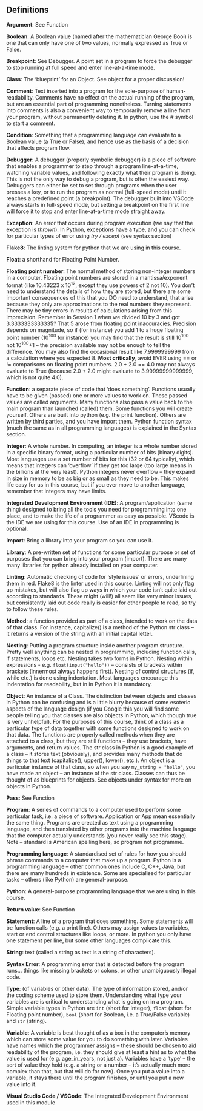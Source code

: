 Definitions
-----------

**Argument**: See Function

**Boolean**: A Boolean value (named after the mathematician George Bool) is one that can only have one of two values, normally expressed as True or False.

**Breakpoint**: See Debugger. A point set in a program to force the debugger to stop running at full speed and enter line-at-a-time mode.

**Class**: The ‘blueprint’ for an Object. See object for a proper discussion!

**Comment**: Text inserted into a program for the sole-purpose of human-readability. Comments have no effect on the actual running of the program, but are an essential part of programming nonetheless. Turning statements into comments is also a convenient way to temporarily remove a line from your program, without permanently deleting it. In python, use the # symbol to start a comment.

**Condition**: Something that a programming language can evaluate to a Boolean value (a True or False), and hence use as the basis of a decision that affects program flow.

**Debugger**: A debugger (properly symbolic debugger) is a piece of software that enables a programmer to step through a program line-at-a-time, watching variable values, and following exactly what their program is doing. This is not the only way to debug a program, but is often the easiest way. Debuggers can either be set to set through programs when the user presses a key, or to run the program as normal (full-speed mode) until it reaches a predefined point (a breakpoint). The debugger built into VSCode always starts in full-speed mode, but setting a breakpoint on the first line will force it to stop and enter line-at-a-time mode straight away.

**Exception**: An error that occurs during program execution (we say that the exception is *thrown*). In Python, exceptions have a type, and you can check for particular types of error using *try / except* (see syntax section)

**Flake8**: The linting system for python that we are using in this course.

**Float**: a shorthand for Floating Point Number.

**Floating point number**: The normal method of storing non-integer numbers in a computer. Floating point numbers are stored in a mantissa/exponent format (like 10.43223 x 10<sup>12</sup>, except they use powers of 2 not 10). You don’t need to understand the details of how they are stored, but there are some important consequences of this that you DO need to understand, that arise because they only are approximations to the real numbers they represent. There may be tiny errors in results of calculations arising from this imprecision. Remember in Session 1 when we divided 10 by 3 and got 3.333333333333**5**? That 5 arose from floating point inaccuracies. Precision depends on magnitude, so if (for instance) you add 1 to a huge floating point number (10<sup>100</sup> for instance) you may find that the result is still 10<sup>100</sup> not 10<sup>100</sup>+1 – the precision available may not be enough to tell the difference. You may also find the occasional result like 7.9999999999 from a calculation where you expected 8. **Most critically**, avoid EVER using == or != comparisons on floating point numbers. 2.0 + 2.0 == 4.0 may not always evaluate to True (because 2.0 + 2.0 might evaluate to 3.99999999999999, which is not quite 4.0). 

**Function**: a separate piece of code that ‘does something’. Functions usually have to be given (passed) one or more values to work on. These passed values are called arguments. Many functions also pass a value back to the main program than launched (called) them. Some functions you will create yourself. Others are built into python (e.g. the print function). Others are written by third parties, and you have import them. Python function syntax (much the same as in all programming languages) is explained in the Syntax section.

**Integer**: A whole number. In computing, an integer is a whole number stored in a specific binary format, using a particular number of bits (binary digits). Most languages use a set number of bits for this (32 or 64 typically), which means that integers can ‘overflow’ if they get too large (too large means in the billions at the very least). Python integers never overflow – they expand in size in memory to be as big or as small as they need to be. This makes life easy for us in this course, but if you ever move to another language, remember that integers may have limits. 

**Integrated Development Environment (IDE)**: A program/application (same thing) designed to bring all the tools you need for programming into one place, and to make the life of a programmer as easy as possible. VScode is the IDE we are using for this course. Use of an IDE in programming is optional.

**Import**: Bring a library into your program so you can use it.

**Library**: A pre-written set of functions for some particular purpose or set of purposes that you can bring into your program (import). There are many many libraries for python already installed on your computer.

**Linting**: Automatic checking of code for ‘style issues’ or errors, underlining them in red. Flake8 is the linter used in this course. Linting will not only flag up mistakes, but will also flag up ways in which your code isn’t quite laid out according to standards. These might (will!) all seem like very minor issues, but consistently laid out code really is easier for other people to read, so try to follow these rules.

**Method**: a function provided as part of a class, intended to work on the data of that class. For instance, capitalize() is a method of the Python str class – it returns a version of the string with an initial capital letter.

**Nesting**: Putting a program structure inside another program structure. Pretty well anything can be nested in programming, including function calls, if statements, loops etc. Nesting takes two forms in Python. Nesting within expressions - e.g. `float(input("hello"))` – consists of brackets within brackets (innermost always happens first). Nesting of control structures (if, while etc.) is done using indentation. Most languages encourage this indentation for readability, but in in Python it is mandatory.

**Object**: An instance of a Class. The distinction between objects and classes in Python can be confusing and is a little blurry because of some esoteric aspects of the language design (if you Google this you will find some people telling you that classes are also objects in Python, which though true is very unhelpful). For the purposes of this course, think of a class as a particular type of data together with some functions designed to work on that data. The functions are properly called methods when they are attached to a class, but they are still functions – they use brackets, have arguments, and return values. The str class in Python is a good example of a class – it stores text (obviously), and provides many methods that do things to that text (capitalize(), upper(), lower(), etc.). An object is a particular instance of that class, so when you say `my_string = "hello"`, you have made an object – an instance of the str class. Classes can thus be thought of as blueprints for objects. See objects under syntax for more on objects in Python.

**Pass**: See Function

**Program**: A series of commands to a computer used to perform some particular task, i.e. a piece of software. Application or App mean essentially the same thing. Programs are created as text using a programming language, and then translated by other programs into the machine language that the computer actually understands (you never really see this stage). Note – standard is American spelling here, so program not programme.

**Programming language**: A standardised set of rules for how you should phrase commands to a computer that make up a program. Python is a programming language – other common ones include C, C++, Java, but there are many hundreds in existence. Some are specialised for particular tasks – others (like Python) are general-purpose.

**Python**: A general-purpose programming language that we are using in this course.

**Return value**: See Function

**Statement**: A line of a program that does something. Some statements will be function calls (e.g. a print line). Others may assign values to variables, start or end control structures like loops, or more. In python you only have one statement per line, but some other languages complicate this.

**String**: text (called a string as text is a string of characters).

**Syntax Error**: A programming error that is detected before the program runs… things like missing brackets or colons, or other unambiguously illegal code.

**Type**: (of variables or other data). The type of information stored, and/or the coding scheme used to store them. Understanding what type your variables are is critical to understanding what is going on in a program. Simple variable types in Python are `int` (short for Integer), `float` (short for Floating point number), `bool` (short for Boolean, i.e. a True/False variable) and `str` (string). 

**Variable**: A variable is best thought of as a box in the computer’s memory which can store some value for you to do something with later. Variables have names which the programmer assigns – these should be chosen to aid readability of the program, i.e. they should give at least a hint as to what the value is used for (e.g. age_in_years, not just a). Variables have a ‘type’ – the sort of value they hold (e.g. a string or a number – it’s actually much more complex than that, but that will do for now). Once you put a value into a variable, it stays there until the program finishes, or until you put a new value into it.

**Visual Studio Code / VSCode**: The Integrated Development Environment used in this module

